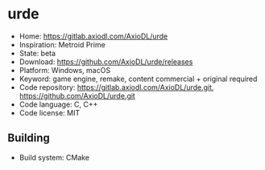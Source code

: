 # urde

- Home: https://gitlab.axiodl.com/AxioDL/urde
- Inspiration: Metroid Prime
- State: beta
- Download: https://github.com/AxioDL/urde/releases
- Platform: Windows, macOS
- Keyword: game engine, remake, content commercial + original required
- Code repository: https://gitlab.axiodl.com/AxioDL/urde.git, https://github.com/AxioDL/urde.git
- Code language: C, C++
- Code license: MIT

## Building

- Build system: CMake
